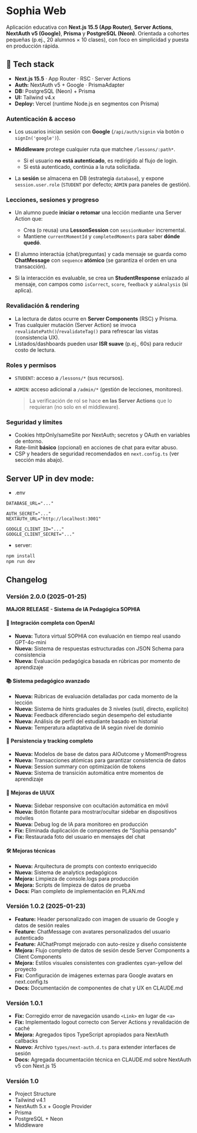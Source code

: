 # Sophia Web

Aplicación educativa con **Next.js 15.5 (App Router)**, **Server Actions**, **NextAuth v5 (Google)**, **Prisma** y **PostgreSQL (Neon)**. Orientada a cohortes pequeñas (p.ej., 20 alumnos × 10 clases), con foco en simplicidad y puesta en producción rápida.

## 🚀 Tech stack

* **Next.js 15.5** · App Router · RSC · Server Actions
* **Auth:** NextAuth v5 + Google · PrismaAdapter
* **DB:** PostgreSQL (Neon) + Prisma
* **UI:** Tailwind v4.x
* **Deploy:** Vercel (runtime Node.js en segmentos con Prisma)

### Autenticación & acceso

* Los usuarios inician sesión con **Google** (`/api/auth/signin` via botón o `signIn('google')`).
* **Middleware** protege cualquier ruta que matchee `/lessons/:path*`.

  * Si el usuario **no está autenticado**, es redirigido al flujo de login.
  * Si está autenticado, continúa a la ruta solicitada.
* La **sesión** se almacena en DB (estrategia `database`), y expone `session.user.role` (`STUDENT` por defecto; `ADMIN` para paneles de gestión).

### Lecciones, sesiones y progreso

* Un alumno puede **iniciar o retomar** una lección mediante una Server Action que:

  * Crea (o reusa) una **LessonSession** con `sessionNumber` incremental.
  * Mantiene `currentMomentId` y `completedMoments` para saber **dónde quedó**.
* El alumno interactúa (chat/preguntas) y cada mensaje se guarda como **ChatMessage** con `sequence` **atómico** (se garantiza el orden en una transacción).
* Si la interacción es evaluable, se crea un **StudentResponse** enlazado al mensaje, con campos como `isCorrect`, `score`, `feedback` y `aiAnalysis` (si aplica).

### Revalidación & rendering

* La lectura de datos ocurre en **Server Components** (RSC) y Prisma.
* Tras cualquier mutación (Server Action) se invoca `revalidatePath()`/`revalidateTag()` para refrescar las vistas (consistencia UX).
* Listados/dashboards pueden usar **ISR suave** (p.ej., 60s) para reducir costo de lectura.

### Roles y permisos

* `STUDENT`: acceso a `/lessons/*` (sus recursos).
* `ADMIN`: acceso adicional a `/admin/*` (gestión de lecciones, monitoreo).

  > La verificación de rol se hace **en las Server Actions** que lo requieran (no solo en el middleware).

### Seguridad y límites

* Cookies httpOnly/sameSite por NextAuth; secretos y OAuth en variables de entorno.
* Rate-limit **básico** (opcional) en acciones de chat para evitar abuso.
* CSP y headers de seguridad recomendados en `next.config.ts` (ver sección más abajo).


## Server UP in dev mode:
- .env
```env
DATABASE_URL="..."

AUTH_SECRET="..."
NEXTAUTH_URL="http://localhost:3001"

GOOGLE_CLIENT_ID="..."
GOOGLE_CLIENT_SECRET="..."
```

- server:
```bash
npm install
npm run dev
```

## Changelog

### Versión 2.0.0 (2025-01-25)
**MAJOR RELEASE - Sistema de IA Pedagógica SOPHIA**

#### 🤖 Integración completa con OpenAI
- **Nueva:** Tutora virtual SOPHIA con evaluación en tiempo real usando GPT-4o-mini
- **Nueva:** Sistema de respuestas estructuradas con JSON Schema para consistencia
- **Nueva:** Evaluación pedagógica basada en rúbricas por momento de aprendizaje

#### 📚 Sistema pedagógico avanzado
- **Nueva:** Rúbricas de evaluación detalladas por cada momento de la lección
- **Nueva:** Sistema de hints graduales de 3 niveles (sutil, directo, explícito)
- **Nueva:** Feedback diferenciado según desempeño del estudiante
- **Nueva:** Análisis de perfil del estudiante basado en historial
- **Nueva:** Temperatura adaptativa de IA según nivel de dominio

#### 💾 Persistencia y tracking completo
- **Nueva:** Modelos de base de datos para AIOutcome y MomentProgress
- **Nueva:** Transacciones atómicas para garantizar consistencia de datos
- **Nueva:** Session summary con optimización de tokens
- **Nueva:** Sistema de transición automática entre momentos de aprendizaje

#### 🎨 Mejoras de UI/UX
- **Nueva:** Sidebar responsive con ocultación automática en móvil
- **Nueva:** Botón flotante para mostrar/ocultar sidebar en dispositivos móviles
- **Nueva:** Debug log de IA para monitoreo en producción
- **Fix:** Eliminada duplicación de componentes de "Sophia pensando"
- **Fix:** Restaurada foto del usuario en mensajes del chat

#### 🛠️ Mejoras técnicas
- **Nueva:** Arquitectura de prompts con contexto enriquecido
- **Nueva:** Sistema de analytics pedagógicos
- **Mejora:** Limpieza de console.logs para producción
- **Mejora:** Scripts de limpieza de datos de prueba
- **Docs:** Plan completo de implementación en PLAN.md

### Versión 1.0.2 (2025-01-23)
- **Feature:** Header personalizado con imagen de usuario de Google y datos de sesión reales
- **Feature:** ChatMessage con avatares personalizados del usuario autenticado
- **Feature:** AIChatPrompt mejorado con auto-resize y diseño consistente
- **Mejora:** Flujo completo de datos de sesión desde Server Components a Client Components
- **Mejora:** Estilos visuales consistentes con gradientes cyan-yellow del proyecto
- **Fix:** Configuración de imágenes externas para Google avatars en next.config.ts
- **Docs:** Documentación de componentes de chat y UX en CLAUDE.md

### Versión 1.0.1
- **Fix:** Corregido error de navegación usando `<Link>` en lugar de `<a>`
- **Fix:** Implementado logout correcto con Server Actions y revalidación de caché
- **Mejora:** Agregados tipos TypeScript apropiados para NextAuth callbacks
- **Nuevo:** Archivo `types/next-auth.d.ts` para extender interfaces de sesión
- **Docs:** Agregada documentación técnica en CLAUDE.md sobre NextAuth v5 con Next.js 15

### Versión 1.0
- Project Structure
- Tailwind v4.1
- NextAuth 5.x + Google Provider
- Prisma
- PostgreSQL + Neon
- Middleware